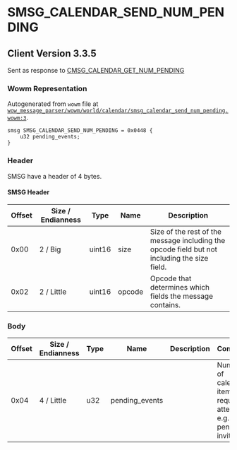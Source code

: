 # SMSG_CALENDAR_SEND_NUM_PENDING

## Client Version 3.3.5

Sent as response to [CMSG_CALENDAR_GET_NUM_PENDING](./cmsg_calendar_get_num_pending.md)

### Wowm Representation

Autogenerated from `wowm` file at [`wow_message_parser/wowm/world/calendar/smsg_calendar_send_num_pending.wowm:3`](https://github.com/gtker/wow_messages/tree/main/wow_message_parser/wowm/world/calendar/smsg_calendar_send_num_pending.wowm#L3).
```rust,ignore
smsg SMSG_CALENDAR_SEND_NUM_PENDING = 0x0448 {
    u32 pending_events;
}
```
### Header

SMSG have a header of 4 bytes.

#### SMSG Header

| Offset | Size / Endianness | Type   | Name   | Description |
| ------ | ----------------- | ------ | ------ | ----------- |
| 0x00   | 2 / Big           | uint16 | size   | Size of the rest of the message including the opcode field but not including the size field.|
| 0x02   | 2 / Little        | uint16 | opcode | Opcode that determines which fields the message contains.|

### Body

| Offset | Size / Endianness | Type | Name | Description | Comment |
| ------ | ----------------- | ---- | ---- | ----------- | ------- |
| 0x04 | 4 / Little | u32 | pending_events |  | Number of calendar items that require attention, e.g. pending invites |

